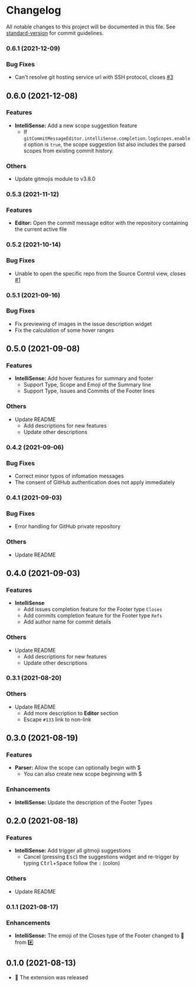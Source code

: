 # Changelog

All notable changes to this project will be documented in this file. See [standard-version](https://github.com/conventional-changelog/standard-version) for commit guidelines.

### 0.6.1 (2021-12-09)

### Bug Fixes

* Can't resolve git hosting service url with SSH protocol, closes [#3](https://github.com/phoihos/vscode-git-commit-message-editor/issues/3)

## 0.6.0 (2021-12-08)

### Features

* **IntelliSense:** Add a new scope suggestion feature
    * If `gitCommitMessageEditor.intelliSense.completion.logScopes.enabled` option is `true`, the scope suggestion list also includes the parsed scopes from existing commit history.

### Others

* Update gitmojis module to v3.8.0

### 0.5.3 (2021-11-12)

### Features

* **Editor:** Open the commit message editor with the repository containing the current active file

### 0.5.2 (2021-10-14)

### Bug Fixes

* Unable to open the specific repo from the Source Control view, closes [#1](https://github.com/phoihos/vscode-git-commit-message-editor/issues/1)

### 0.5.1 (2021-09-16)

### Bug Fixes

* Fix previewing of images in the issue description widget
* Fix the calculation of some hover ranges

## 0.5.0 (2021-09-08)

### Features

* **IntelliSense:** Add hover features for summary and footer
    * Support Type, Scope and Emoji of the Summary line
    * Support Type, Issues and Commits of the Footer lines

### Others

* Update README
    * Add descriptions for new features
    * Update other descriptions

### 0.4.2 (2021-09-06)

### Bug Fixes

* Correct minor typos of infomation messages
* The consent of GitHub authentication does not apply immediately

### 0.4.1 (2021-09-03)

### Bug Fixes

* Error handling for GitHub private repository

### Others

* Update README

## 0.4.0 (2021-09-03)

### Features

* **IntelliSense**
    * Add issues completion feature for the Footer type `Closes`
    * Add commits completion feature for the Footer type `Refs`
    * Add author name for commit details

### Others

* Update README
    * Add descriptions for new features
    * Update other descriptions

### 0.3.1 (2021-08-20)

### Others

* Update README
    * Add more description to **Editor** section
    * Escape `#133` link to non-link

## 0.3.0 (2021-08-19)

### Features

* **Parser:** Allow the scope can optionally begin with $
    * You can also create new scope beginning with $

### Enhancements

* **IntelliSense:** Update the description of the Footer Types

## 0.2.0 (2021-08-18)

### Features

* **IntelliSense:** Add trigger all gitmoji suggestions
    * Cancel (pressing <kbd>Esc</kbd>) the suggestions widget and re-trigger by typing <kbd>Ctrl</kbd>+<kbd>Space</kbd> follow the `:` (colon)

### Others

* Update README

### 0.1.1 (2021-08-17)

### Enhancements

* **IntelliSense:** The emoji of the Closes type of the Footer changed to 🔗 from #️⃣

## 0.1.0 (2021-08-13)

* 🎉 The extension was released
